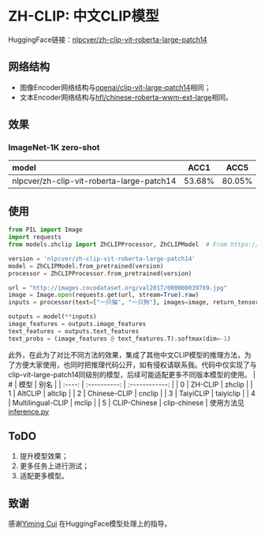 # ZH-CLIP: 中文CLIP模型
HuggingFace链接：[nlpcver/zh-clip-vit-roberta-large-patch14](https://huggingface.co/nlpcver/zh-clip-vit-roberta-large-patch14)
## 网络结构
* 图像Encoder网络结构与[openai/clip-vit-large-patch14](https://huggingface.co/openai/clip-vit-large-patch14)相同；
* 文本Encoder网络结构与[hfl/chinese-roberta-wwm-ext-large](https://huggingface.co/hfl/chinese-roberta-wwm-ext-large)相同。
## 效果
### ImageNet-1K zero-shot
| model   | ACC1 |   ACC5 |
| :------------- | :----------: | :------------: |
| nlpcver/zh-clip-vit-roberta-large-patch14 |   53.68%   | 80.05% |
## 使用
```python
from PIL import Image
import requests
from models.zhclip import ZhCLIPProcessor, ZhCLIPModel  # From https://www.github.com/nlpcver/Zh-CLIP

version = 'nlpcver/zh-clip-vit-roberta-large-patch14'
model = ZhCLIPModel.from_pretrained(version)
processor = ZhCLIPProcessor.from_pretrained(version)

url = "http://images.cocodataset.org/val2017/000000039769.jpg"
image = Image.open(requests.get(url, stream=True).raw)
inputs = processor(text=["一只猫", "一只狗"], images=image, return_tensors="pt", padding=True)

outputs = model(**inputs)
image_features = outputs.image_features
text_features = outputs.text_features
text_probs = (image_features @ text_features.T).softmax(dim=-1)
```

此外，在此为了对比不同方法的效果，集成了其他中文CLIP模型的推理方法，为了方便大家使用，也同时把推理代码公开，如有侵权请联系我。代码中仅实现了与clip-vit-large-patch14同级别的模型，后续可能适配更多不同版本模型的使用。
| # | 模型 |   别名 |
| :----: | :----------: | :------------: |
| 0 | ZH-CLIP | zhclip |
| 1	| AltCLIP | altclip |
| 2	| Chinese-CLIP	| cnclip |
| 3	| TaiyiCLIP	| taiyiclip |
| 4	| Multilingual-CLIP	| mclip |
| 5	| CLIP-Chinese	| clip-chinese |
使用方法见[inference.py](https://github.com/yue-gang/ZH-CLIP/blob/main/inference.py)
## ToDO
1. 提升模型效果；
2. 更多任务上进行测试；
3. 适配更多模型。
## 致谢
感谢[Yiming Cui](https://ymcui.com/) 在HuggingFace模型处理上的指导。

